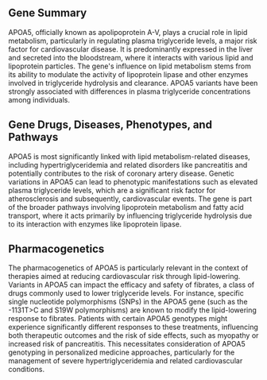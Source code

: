 ## Gene Summary
APOA5, officially known as apolipoprotein A-V, plays a crucial role in lipid metabolism, particularly in regulating plasma triglyceride levels, a major risk factor for cardiovascular disease. It is predominantly expressed in the liver and secreted into the bloodstream, where it interacts with various lipid and lipoprotein particles. The gene's influence on lipid metabolism stems from its ability to modulate the activity of lipoprotein lipase and other enzymes involved in triglyceride hydrolysis and clearance. APOA5 variants have been strongly associated with differences in plasma triglyceride concentrations among individuals.

## Gene Drugs, Diseases, Phenotypes, and Pathways
APOA5 is most significantly linked with lipid metabolism-related diseases, including hypertriglyceridemia and related disorders like pancreatitis and potentially contributes to the risk of coronary artery disease. Genetic variations in APOA5 can lead to phenotypic manifestations such as elevated plasma triglyceride levels, which are a significant risk factor for atherosclerosis and subsequently, cardiovascular events. The gene is part of the broader pathways involving lipoprotein metabolism and fatty acid transport, where it acts primarily by influencing triglyceride hydrolysis due to its interaction with enzymes like lipoprotein lipase.

## Pharmacogenetics
The pharmacogenetics of APOA5 is particularly relevant in the context of therapies aimed at reducing cardiovascular risk through lipid-lowering. Variants in APOA5 can impact the efficacy and safety of fibrates, a class of drugs commonly used to lower triglyceride levels. For instance, specific single nucleotide polymorphisms (SNPs) in the APOA5 gene (such as the -1131T>C and S19W polymorphisms) are known to modify the lipid-lowering response to fibrates. Patients with certain APOA5 genotypes might experience significantly different responses to these treatments, influencing both therapeutic outcomes and the risk of side effects, such as myopathy or increased risk of pancreatitis. This necessitates consideration of APOA5 genotyping in personalized medicine approaches, particularly for the management of severe hypertriglyceridemia and related cardiovascular conditions.